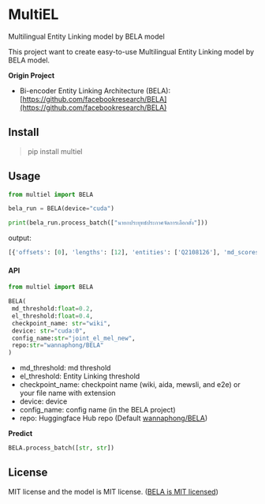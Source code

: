 # MultiEL
Multilingual Entity Linking model by BELA model

This project want to create easy-to-use Multilingual Entity Linking model by BELA model.

**Origin Project**

- Bi-encoder Entity Linking Architecture (BELA): [https://github.com/facebookresearch/BELA](https://github.com/facebookresearch/BELA)


## Install

> pip install multiel

## Usage

```python
from multiel import BELA

bela_run = BELA(device="cuda")

print(bela_run.process_batch(["นายกประยุทธ์ประกาศจัดการเลือกตั้ง"]))
```

output:
```python
[{'offsets': [0], 'lengths': [12], 'entities': ['Q2108126'], 'md_scores': [0.22365164756774902], 'el_scores': [0.6967974901199341]}]
```

#### API

```python
from multiel import BELA

BELA(
 md_threshold:float=0.2,
 el_threshold:float=0.4, 
 checkpoint_name: str="wiki", 
 device: str="cuda:0",
 config_name:str="joint_el_mel_new",
 repo:str="wannaphong/BELA"
)
```

- md_threshold: md threshold
- el_threshold: Entity Linking threshold
- checkpoint_name: checkpoint name (wiki, aida, mewsli, and e2e) or your file name with extension
- device: device
- config_name: config name (in the BELA project)
- repo: Huggingface Hub repo (Default [wannaphong/BELA](https://huggingface.co/wannaphong/BELA))

**Predict**

```python
BELA.process_batch([str, str])
```

## License

MIT license and the model is MIT license. ([BELA is MIT licensed](https://github.com/facebookresearch/BELA/blob/main/LICENSE))
